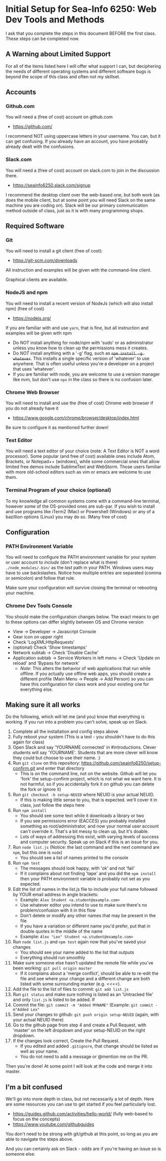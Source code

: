 # Initial Setup for Sea-Info 6250: Web Dev Tools and Methods

I ask that you complete the steps in this document BEFORE the first class.  These steps can be completed now.

## A Warning about Limited Support

For all of the items listed here I will offer what support I can, but deciphering the needs of different operating systems and different software bugs is beyond the scope of this class and often not my skillset.  

## Accounts
### Github.com
You will need a (free of cost) account on github.com
* https://github.com/

I recommend NOT using uppercase letters in your username.  You can, but it can get confusing.  If you already have an account, you have probably already dealt with the confusions.

### Slack.com
You will need a (free of cost) account on slack.com to join in the discussion there.
* https://seainfo6250.slack.com/signup

I recommend the desktop client over the web-based one, but both work (as does the mobile client, but at some point you will need Slack on the same machine you are coding on).  Slack will be our primary communication method outside of class, just as it is with many programming shops.

## Required Software
### Git
You will need to install a git client (free of cost):
* https://git-scm.com/downloads

All instruction and examples will be given with the command-line client. 

Graphical clients are available.

### NodeJS and npm
You will need to install a recent version of NodeJs (which will also install npm) (free of cost)
* https://nodejs.org/

If you are familiar with and use `yarn`, that is fine, but all instruction and examples will be given with npm

- Do *NOT* install anything for node/npm with 'sudo' or as administrator unless you know how to clean up the permissions mess it creates.
- Do *NOT* install anything with a '-g' flag, such as ~~`npm install -g whatever`~~.  This installs a single specific version of 'whatever' to use anywhere.  That is often useful unless you're a developer on a project that uses 'whatever'.  
- If you are familiar with node, you are welcome to use a version manager like nvm, but don't use `npx` in the class so there is no confusion later.

### Chrome Web Browser
You will need to install and use the (free of cost) Chrome web browser if you do not already have it
* https://www.google.com/chrome/browser/desktop/index.html

Be sure to configure it as mentioned further down!

### Text Editor
You will need a text editor of your choice (note: A Text Editor is NOT a word processor).  Some popular (and free of cost) available ones include Atom, Brackets, or Notepad++ (windows), while some commercial ones that allow limited free demos include SublimeText and WebStorm.  Those users familiar with more old-school editors such as vim or emacs are welcome to use them.

### Terminal Program of your choice (optional)
To my knowledge all common systems come with a command-line terminal, however some of the OS-provided ones are sub-par.  If you wish to install and use programs like iTerm2 (Mac) or Powershell (Windows) or any of a bazillion options (Linux) you may do so.  (Many free of cost)

## Configuration

### PATH Environment Variable

You will need to configure the PATH environment variable for your system or user account to _include_ (don't replace what is there) `./node_modules/.bin/` as the *last* path in your PATH.  Windows users may have to use backslashes. Notice how multiple entries are separated (comma or semicolon) and follow that rule.

Make sure your configuration will survive closing the terminal or rebooting your machine.

### Chrome Dev Tools Console

You should make the configuration changes below.  The exact means to get to these options can differ slightly between OS and Chrome version
* View -> Developer -> Javascript Console
* Gear icon on upper right
* Check 'LogXMLHttpRequests'
* (optional) Check 'Show timestamps'
* Network subtab -> Check 'Disable Cache'
* Application subtab -> Service Workers in left menu -> Check 'Update on reload' and 'Bypass for network'
  * _Note_: This alters the behavior of web applications that run while offline.  If you actually use offline web apps, you should create a different profile (Main Menu -> People -> Add Person) so you can have this configuration for class work and your existing one for everything else.

## Making sure it all works

Do the following, which will let me (and you) know that everything is working.  If you run into a problem you can't solve, speak up on Slack.

1. Complete all the installation and config steps above
1. Fully reboot your system (This is a test - you shouldn't have to do this again for class)
1. Open Slack and say 'YOURNAME connected' in #introductions.  Clever students will say 'YOURNAME'.  Students that are more clever will know they could but choose to use their name.  :)
1. Run `git clone` on this repository: https://github.com/seainfo6250/setup-confirm.git and enter that directory
    * This is on the command line, not on the website.  Github will let you 'fork' the setup-confirm project, which is not what we want here.  It is not harmful, so if you accidentally fork it on github you can delete the fork or ignore it)
1. Run `git checkout -b setup-NEUID` where NEUID is your actual NEUID.
    * If this is making little sense to you, that is expected.  we'll cover it in class, just follow the steps here
1. Run `npm install`
    * You should see some text while it downloads a library or two
    * If you see permissions error (EACCES) you probably installed something as root/administrator, and now your normal user account can't override it. That's a bit messy to clean up, but it's doable.
    * Lots of ways of addressing this exist, with varying levels of success and computer security.  Speak up on Slack if this is an issue for you.
1. Run `node list.js`  (Notice: the last command and the next command are `npm`, but this one is `node`)
    * You should see a list of names printed to the console
1. Run `npm test`
    * The messages should look happy, with 'ok' and not 'fail'
    * If it complains about not finding 'tape' and you did the `npm install` then your PATH environment variable is probably not set as you expected.
1. Edit the list of names in the list.js file to include your full name followed by YOUR email address in angle brackets:
    * Example: `Alex Student <a.student@example.com>`
    * Use whatever editor you intend to use to make sure there's no problem/confusion with it in this flow
    * Don't delete or modify any other names that may be present in the file
    * If you have a variation or different name you'd prefer, put that in double quotes in the middle of the name
    * Example: `Alex "Lex" Student <a.student@example.com>`
1. Run `node list.js` and `npm test` again now that you've saved your changes
    * You should see your name added to the list that outputs
    * Everything should run smoothly
1. Make sure someone else hasn't updated the remote file while you've been working: `git pull origin master`
    * If it complains about a 'merge conflict', should be able to re-edit the file and see where your change and a different change are both listed with some surrounding marker (e.g. <<<<).  
1. Add the file to the list of files to commit: `git add list.js`
1. Run `git status` and make sure nothing is listed as an 'Untracked file' and only `list.js` is listed to be added.  If 
1. Commit the file: `git commit -m "Added MYNAME"` (Example: `git commit -m"Added Lex"`
1. Send your changes to github: `git push origin setup-NEUID` (again, with your actual NEUID there)
1. Go to the github page from step 4 and create a Pull Request, with 'master' on the left dropdown and your setup-NEUID on the right dropdown.
1. If the changes look correct, Create the Pull Request.
    * If you edited and added `.gitignore`, that change should be listed as well as your name.
    * You do not need to add a message or @mention me on the PR.  

Then you're done! At some point I will look at the code and merge it into master.

## I'm a bit confused

We'll go into more depth in class, but not necessarily a lot of depth.  Here are some resources you can use to get started if you feel particularly lost.
* https://guides.github.com/activities/hello-world/ (fully web-based to focus on the concepts)
* https://www.youtube.com/githubguides

You don't need to be strong with git/github at this point, so long as you are able to navigate the steps above.

And you can certainly ask on Slack - odds are if you're having an issue so is someone else.
